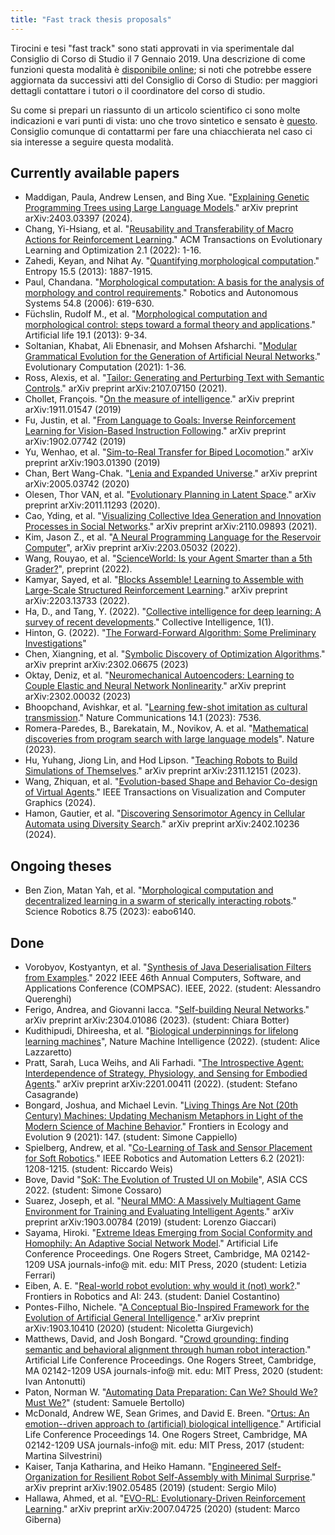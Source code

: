 ```yaml
---
title: "Fast track thesis proposals"
---
```


Tirocini e tesi "fast track" sono stati approvati in via sperimentale dal Consiglio di Corso di Studio il 7 Gennaio 2019.
Una descrizione di come funzioni questa modalità è [disponibile online](https://docs.google.com/document/d/1Zk9YMy2vN8Aqo3CO9NzA97DgQnpQMJPwvBgNEei3kh4/edit); si noti che potrebbe essere aggiornata da successivi atti del Consiglio di Corso di Studio: per maggiori dettagli contattare i tutori o il coordinatore del corso di studio.

Su come si prepari un riassunto di un articolo scientifico ci sono molte indicazioni e vari punti di vista: uno che trovo sintetico e sensato è [questo](https://drive.google.com/open?id=1QOcuqIGRgCY_RcDkn4WiCgOJhMi__S7b).
Consiglio comunque di contattarmi per fare una chiacchierata nel caso ci sia interesse a seguire questa modalità.

## Currently available papers
- Maddigan, Paula, Andrew Lensen, and Bing Xue. "[Explaining Genetic Programming Trees using Large Language Models](https://arxiv.org/abs/2403.03397)." arXiv preprint arXiv:2403.03397 (2024).
- Chang, Yi-Hsiang, et al. "[Reusability and Transferability of Macro Actions for Reinforcement Learning](https://dl.acm.org/doi/10.1145/3514260)." ACM Transactions on Evolutionary Learning and Optimization 2.1 (2022): 1-16.
- Zahedi, Keyan, and Nihat Ay. "[Quantifying morphological computation](https://www.mdpi.com/1099-4300/15/5/1887)." Entropy 15.5 (2013): 1887-1915.
- Paul, Chandana. "[Morphological computation: A basis for the analysis of morphology and control requirements](https://www.sciencedirect.com/science/article/pii/S0921889006000613)." Robotics and Autonomous Systems 54.8 (2006): 619-630.
- Füchslin, Rudolf M., et al. "[Morphological computation and morphological control: steps toward a formal theory and applications](https://direct.mit.edu/artl/article/19/1/9/2747/Morphological-Computation-and-Morphological)." Artificial life 19.1 (2013): 9-34.
- Soltanian, Khabat, Ali Ebnenasir, and Mohsen Afsharchi. "[Modular Grammatical Evolution for the Generation of Artificial Neural Networks](https://direct.mit.edu/evco/article/doi/10.1162/evco_a_00302/108623/Modular-Grammatical-Evolution-for-the-Generation)." Evolutionary Computation (2021): 1-36.
- Ross, Alexis, et al. "[Tailor: Generating and Perturbing Text with Semantic Controls](https://arxiv.org/abs/2107.07150)." arXiv preprint arXiv:2107.07150 (2021).
- Chollet, François. "[On the measure of intelligence](https://arxiv.org/abs/1911.01547)." arXiv preprint arXiv:1911.01547 (2019)
- Fu, Justin, et al. "[From Language to Goals: Inverse Reinforcement Learning for Vision-Based Instruction Following](https://arxiv.org/abs/1902.07742)." arXiv preprint arXiv:1902.07742 (2019)
- Yu, Wenhao, et al. "[Sim-to-Real Transfer for Biped Locomotion](https://arxiv.org/abs/1903.01390)." arXiv preprint arXiv:1903.01390 (2019)
- Chan, Bert Wang-Chak. "[Lenia and Expanded Universe](https://arxiv.org/abs/2005.03742)." arXiv preprint arXiv:2005.03742 (2020)
- Olesen, Thor VAN, et al. "[Evolutionary Planning in Latent Space](https://arxiv.org/abs/2011.11293)." arXiv preprint arXiv:2011.11293 (2020).
- Cao, Yding, et al. "[Visualizing Collective Idea Generation and Innovation Processes in Social Networks](https://arxiv.org/abs/2110.09893)." arXiv preprint arXiv:2110.09893 (2021).
- Kim, Jason Z., et al. "[A Neural Programming Language for the Reservoir Computer](https://arxiv.org/abs/2203.05032)", arXiv preprint arXiv:2203.05032 (2022).
- Wang, Rouyao, et al. "[ScienceWorld: Is your Agent Smarter than a 5th Grader?](https://github.com/allenai/ScienceWorld/blob/main/ScienceWorld-preprint.pdf)", preprint (2022).
- Kamyar, Sayed, et al. "[Blocks Assemble! Learning to Assemble with Large-Scale Structured Reinforcement Learning](https://arxiv.org/abs/2203.13733)." arXiv preprint arXiv:2203.13733 (2022).
- Ha, D., and Tang, Y. (2022). "[Collective intelligence for deep learning: A survey of recent developments](https://doi.org/10.1177/26339137221114874)." Collective Intelligence, 1(1).
- Hinton, G. (2022). "[The Forward-Forward Algorithm: Some Preliminary Investigations](https://www.cs.toronto.edu/~hinton/FFA13.pdf)"
- Chen, Xiangning, et al. "[Symbolic Discovery of Optimization Algorithms](https://arxiv.org/abs/2302.06675)." arXiv preprint arXiv:2302.06675 (2023)
- Oktay, Deniz, et al. "[Neuromechanical Autoencoders: Learning to Couple Elastic and Neural Network Nonlinearity](https://arxiv.org/abs/2302.00032)." arXiv preprint arXiv:2302.00032 (2023)
- Bhoopchand, Avishkar, et al. "[Learning few-shot imitation as cultural transmission](https://www.nature.com/articles/s41467-023-42875-2)." Nature Communications 14.1 (2023): 7536.
- Romera-Paredes, B., Barekatain, M., Novikov, A. et al. "[Mathematical discoveries from program search with large language models](https://www.nature.com/articles/s41586-023-06924-6)". Nature (2023).
- Hu, Yuhang, Jiong Lin, and Hod Lipson. "[Teaching Robots to Build Simulations of Themselves](https://arxiv.org/abs/2311.12151)." arXiv preprint arXiv:2311.12151 (2023).
- Wang, Zhiquan, et al. "[Evolution-based Shape and Behavior Co-design of Virtual Agents](https://ieeexplore.ieee.org/abstract/document/10403977)." IEEE Transactions on Visualization and Computer Graphics (2024).
- Hamon, Gautier, et al. "[Discovering Sensorimotor Agency in Cellular Automata using Diversity Search](https://arxiv.org/html/2402.10236v1)." arXiv preprint arXiv:2402.10236 (2024).

## Ongoing theses
- Ben Zion, Matan Yah, et al. "[Morphological computation and decentralized learning in a swarm of sterically interacting robots](https://doi.org/10.1126/scirobotics.abo6140)." Science Robotics 8.75 (2023): eabo6140.

## Done
- Vorobyov, Kostyantyn, et al. "[Synthesis of Java Deserialisation Filters from Examples](https://ieeexplore.ieee.org/abstract/document/9842737)." 2022 IEEE 46th Annual Computers, Software, and Applications Conference (COMPSAC). IEEE, 2022. (student: Alessandro Querenghi) 
- Ferigo, Andrea, and Giovanni Iacca. "[Self-building Neural Networks](https://arxiv.org/abs/2304.01086)." arXiv preprint arXiv:2304.01086 (2023). (student: Chiara Botter)
- Kudithipudi, Dhireesha, et al. "[Biological underpinnings for lifelong learning machines](https://rdcu.be/cJIwh)", Nature Machine Intelligence (2022). (student: Alice Lazzaretto)
- Pratt, Sarah, Luca Weihs, and Ali Farhadi. "[The Introspective Agent: Interdependence of Strategy, Physiology, and Sensing for Embodied Agents](https://arxiv.org/abs/2201.00411)." arXiv preprint arXiv:2201.00411 (2022). (student: Stefano Casagrande)
- Bongard, Joshua, and Michael Levin. "[Living Things Are Not (20th Century) Machines: Updating Mechanism Metaphors in Light of the Modern Science of Machine Behavior](https://www.frontiersin.org/articles/10.3389/fevo.2021.650726/full)." Frontiers in Ecology and Evolution 9 (2021): 147. (student: Simone Cappiello)
- Spielberg, Andrew, et al. "[Co-Learning of Task and Sensor Placement for Soft Robotics](https://ieeexplore.ieee.org/abstract/document/9345345)." IEEE Robotics and Automation Letters 6.2 (2021): 1208-1215. (student: Riccardo Weis)
- Bove, David "[SoK: The Evolution of Trusted UI on Mobile](https://faui1-files.cs.fau.de/public/publications/sok-evolution-final.pdf)", ASIA CCS 2022. (student: Simone Cossaro)
- Suarez, Joseph, et al. "[Neural MMO: A Massively Multiagent Game Environment for Training and Evaluating Intelligent Agents](https://arxiv.org/abs/1903.00784)." arXiv preprint arXiv:1903.00784 (2019) (student: Lorenzo Giaccari)
- Sayama, Hiroki. "[Extreme Ideas Emerging from Social Conformity and Homophily: An Adaptive Social Network Model](https://www.mitpressjournals.org/doi/abs/10.1162/isal_a_00349)." Artificial Life Conference Proceedings. One Rogers Street, Cambridge, MA 02142-1209 USA journals-info@ mit. edu: MIT Press, 2020 (student: Letizia Ferrari)
- Eiben, A. E. "[Real-world robot evolution: why would it (not) work?](https://www.frontiersin.org/articles/10.3389/frobt.2021.696452/full)." Frontiers in Robotics and AI: 243. (student: Daniel Costantino)
- Pontes-Filho, Nichele. "[A Conceptual Bio-Inspired Framework for the Evolution of Artificial General Intelligence](https://arxiv.org/abs/1903.10410)." arXiv preprint arXiv:1903.10410 (2020) (student: Nicoletta Giurgevich)
- Matthews, David, and Josh Bongard. "[Crowd grounding: finding semantic and behavioral alignment through human robot interaction](https://www.mitpressjournals.org/doi/abs/10.1162/isal_a_00317)." Artificial Life Conference Proceedings. One Rogers Street, Cambridge, MA 02142-1209 USA journals-info@ mit. edu: MIT Press, 2020 (student: Ivan Antonutti)
- Paton, Norman W. "[Automating Data Preparation: Can We? Should We? Must We?](http://ceur-ws.org/Vol-2324/Paper00-InvTalk2-NPaton.pdf)" (student: Samuele Bertollo)
- McDonald, Andrew WE, Sean Grimes, and David E. Breen. "[Ortus: An emotion--driven approach to (artificial) biological intelligence](https://arxiv.org/abs/2008.04875)." Artificial Life Conference Proceedings 14. One Rogers Street, Cambridge, MA 02142-1209 USA journals-info@ mit. edu: MIT Press, 2017 (student: Martina Silvestrini)
- Kaiser, Tanja Katharina, and Heiko Hamann. "[Engineered Self-Organization for Resilient Robot Self-Assembly with Minimal Surprise](https://arxiv.org/abs/1902.05485)." arXiv preprint arXiv:1902.05485 (2019) (student: Sergio Milo)
- Hallawa, Ahmed, et al. "[EVO-RL: Evolutionary-Driven Reinforcement Learning](https://arxiv.org/abs/2007.04725)." arXiv preprint arXiv:2007.04725 (2020) (student: Marco Giberna)
